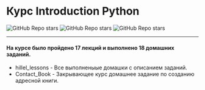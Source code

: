 # Курс Introduction Python
 ![GitHub Repo stars](https://img.shields.io/badge/-hillel-blue?style=plastic) 
 ![GitHub Repo stars](https://img.shields.io/badge/-%20python-yellow?style=plastic&logo=python)
  ![GitHub Repo stars](https://img.shields.io/badge/09.11.2021-31.01.2022-green?style=plastic&logo=python)
___

#### На курсе было пройдено 17 лекций и выполнено 18 домашних заданий.
* hillel_lessons - Все выполненыые домашки с описанием заданий.
* Contact_Book - Закрывающее курс домашнее задание по созданию адресной книги.
